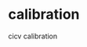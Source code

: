 <!--
 * @Author: JinwuuChen 347336987@qq.com
 * @Date: 2023-04-07 14:09:15
 * @LastEditors: JinwuuChen 347336987@qq.com
 * @LastEditTime: 2023-04-07 14:19:53
 * @FilePath: /calibration _demo/readme.md
 * @Description: 这是默认设置,请设置`customMade`, 打开koroFileHeader查看配置 进行设置: https://github.com/OBKoro1/koro1FileHeader/wiki/%E9%85%8D%E7%BD%AE
-->
# calibration

cicv calibration
